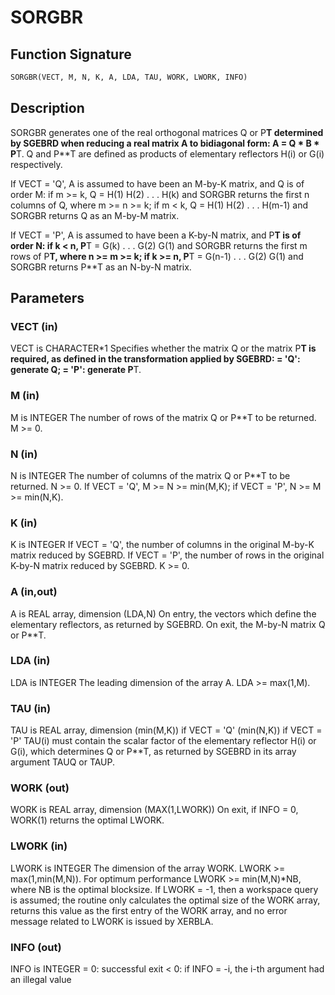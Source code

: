 # SORGBR

## Function Signature

```fortran
SORGBR(VECT, M, N, K, A, LDA, TAU, WORK, LWORK, INFO)
```

## Description


 SORGBR generates one of the real orthogonal matrices Q or P**T
 determined by SGEBRD when reducing a real matrix A to bidiagonal
 form: A = Q * B * P**T.  Q and P**T are defined as products of
 elementary reflectors H(i) or G(i) respectively.

 If VECT = 'Q', A is assumed to have been an M-by-K matrix, and Q
 is of order M:
 if m >= k, Q = H(1) H(2) . . . H(k) and SORGBR returns the first n
 columns of Q, where m >= n >= k;
 if m < k, Q = H(1) H(2) . . . H(m-1) and SORGBR returns Q as an
 M-by-M matrix.

 If VECT = 'P', A is assumed to have been a K-by-N matrix, and P**T
 is of order N:
 if k < n, P**T = G(k) . . . G(2) G(1) and SORGBR returns the first m
 rows of P**T, where n >= m >= k;
 if k >= n, P**T = G(n-1) . . . G(2) G(1) and SORGBR returns P**T as
 an N-by-N matrix.

## Parameters

### VECT (in)

VECT is CHARACTER*1 Specifies whether the matrix Q or the matrix P**T is required, as defined in the transformation applied by SGEBRD: = 'Q': generate Q; = 'P': generate P**T.

### M (in)

M is INTEGER The number of rows of the matrix Q or P**T to be returned. M >= 0.

### N (in)

N is INTEGER The number of columns of the matrix Q or P**T to be returned. N >= 0. If VECT = 'Q', M >= N >= min(M,K); if VECT = 'P', N >= M >= min(N,K).

### K (in)

K is INTEGER If VECT = 'Q', the number of columns in the original M-by-K matrix reduced by SGEBRD. If VECT = 'P', the number of rows in the original K-by-N matrix reduced by SGEBRD. K >= 0.

### A (in,out)

A is REAL array, dimension (LDA,N) On entry, the vectors which define the elementary reflectors, as returned by SGEBRD. On exit, the M-by-N matrix Q or P**T.

### LDA (in)

LDA is INTEGER The leading dimension of the array A. LDA >= max(1,M).

### TAU (in)

TAU is REAL array, dimension (min(M,K)) if VECT = 'Q' (min(N,K)) if VECT = 'P' TAU(i) must contain the scalar factor of the elementary reflector H(i) or G(i), which determines Q or P**T, as returned by SGEBRD in its array argument TAUQ or TAUP.

### WORK (out)

WORK is REAL array, dimension (MAX(1,LWORK)) On exit, if INFO = 0, WORK(1) returns the optimal LWORK.

### LWORK (in)

LWORK is INTEGER The dimension of the array WORK. LWORK >= max(1,min(M,N)). For optimum performance LWORK >= min(M,N)*NB, where NB is the optimal blocksize. If LWORK = -1, then a workspace query is assumed; the routine only calculates the optimal size of the WORK array, returns this value as the first entry of the WORK array, and no error message related to LWORK is issued by XERBLA.

### INFO (out)

INFO is INTEGER = 0: successful exit < 0: if INFO = -i, the i-th argument had an illegal value

